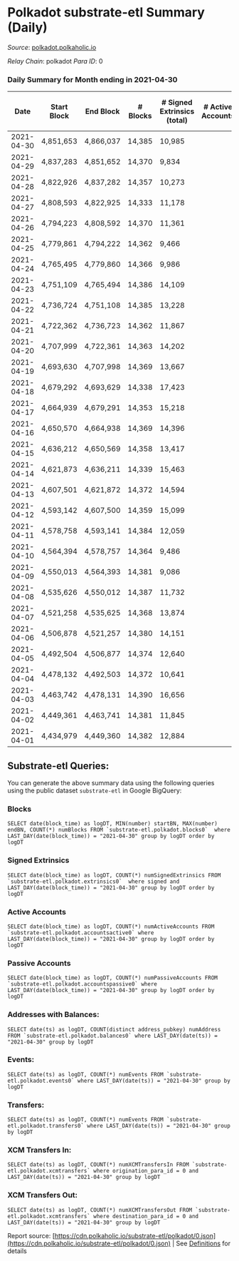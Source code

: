 # Polkadot substrate-etl Summary (Daily)

_Source_: [polkadot.polkaholic.io](https://polkadot.polkaholic.io)

*Relay Chain*: polkadot
*Para ID*: 0



### Daily Summary for Month ending in 2021-04-30


| Date | Start Block | End Block | # Blocks | # Signed Extrinsics (total) | # Active Accounts | # Passive | # New | # Addresses with Balances | # Events | # Transfers | # XCM Transfers In | # XCM Transfers Out | Issues | 
| ---- | ----------- | --------- | -------- | --------------------------- | ----------------- | --------- | ----- | ------------------------- | -------- | ----------- | ------------------ | ------------------- | ------ |
| 2021-04-30 | 4,851,653 | 4,866,037 | 14,385 | 10,985 |  |  |  | 292,440 | 73,053 | 10,594 ($275,423,920.76) |   |   |  |
| 2021-04-29 | 4,837,283 | 4,851,652 | 14,370 | 9,834 |  |  |  |  | 66,398 | 8,955 ($355,039,505.14) |   |   |  |
| 2021-04-28 | 4,822,926 | 4,837,282 | 14,357 | 10,273 |  |  |  |  | 68,799 | 9,679 ($212,510,833.74) |   |   |  |
| 2021-04-27 | 4,808,593 | 4,822,925 | 14,333 | 11,178 |  |  |  |  | 72,379 | 10,664 ($186,685,412.42) |   |   |  |
| 2021-04-26 | 4,794,223 | 4,808,592 | 14,370 | 11,361 |  |  |  |  | 76,410 | 11,169 ($352,754,717.92) |   |   |  |
| 2021-04-25 | 4,779,861 | 4,794,222 | 14,362 | 9,466 |  |  |  |  | 66,367 | 9,265 ($209,995,931.51) |   |   |  |
| 2021-04-24 | 4,765,495 | 4,779,860 | 14,366 | 9,986 |  |  |  |  | 68,679 | 10,007 ($180,999,104.74) |   |   |  |
| 2021-04-23 | 4,751,109 | 4,765,494 | 14,386 | 14,109 |  |  |  |  | 89,256 | 14,974 ($377,188,837.18) |   |   |  |
| 2021-04-22 | 4,736,724 | 4,751,108 | 14,385 | 13,228 |  |  |  |  | 82,524 | 13,430 ($283,621,377.74) |   |   |  |
| 2021-04-21 | 4,722,362 | 4,736,723 | 14,362 | 11,867 |  |  |  |  | 78,561 | 12,071 ($316,625,704.12) |   |   |  |
| 2021-04-20 | 4,707,999 | 4,722,361 | 14,363 | 14,202 |  |  |  |  | 89,243 | 15,047 ($501,735,646.08) |   |   |  |
| 2021-04-19 | 4,693,630 | 4,707,998 | 14,369 | 13,667 |  |  |  |  | 88,895 | 14,745 ($921,501,181.93) |   |   |  |
| 2021-04-18 | 4,679,292 | 4,693,629 | 14,338 | 17,423 |  |  |  |  | 103,561 | 19,383 ($670,254,936.86) |   |   |  |
| 2021-04-17 | 4,664,939 | 4,679,291 | 14,353 | 15,218 |  |  |  |  | 92,449 | 15,491 ($421,505,914.77) |   |   |  |
| 2021-04-16 | 4,650,570 | 4,664,938 | 14,369 | 14,396 |  |  |  |  | 88,445 | 14,535 ($384,846,011.72) |   |   |  |
| 2021-04-15 | 4,636,212 | 4,650,569 | 14,358 | 13,417 |  |  |  |  | 83,440 | 13,680 ($422,377,028.84) |   |   |  |
| 2021-04-14 | 4,621,873 | 4,636,211 | 14,339 | 15,463 |  |  |  |  | 92,780 | 15,748 ($695,049,918.27) |   |   |  |
| 2021-04-13 | 4,607,501 | 4,621,872 | 14,372 | 14,594 |  |  |  |  | 90,066 | 14,325 ($473,926,933.35) |   |   |  |
| 2021-04-12 | 4,593,142 | 4,607,500 | 14,359 | 15,099 |  |  |  |  | 91,744 | 14,540 ($352,241,328.60) |   |   |  |
| 2021-04-11 | 4,578,758 | 4,593,141 | 14,384 | 12,059 |  |  |  |  | 78,638 | 11,423 ($382,734,414.76) |   |   |  |
| 2021-04-10 | 4,564,394 | 4,578,757 | 14,364 | 9,486 |  |  |  |  | 65,839 | 8,936 ($177,011,384.41) |   |   |  |
| 2021-04-09 | 4,550,013 | 4,564,393 | 14,381 | 9,086 |  |  |  |  | 61,913 | 8,053 ($134,684,935.63) |   |   |  |
| 2021-04-08 | 4,535,626 | 4,550,012 | 14,387 | 11,732 |  |  |  |  | 76,990 | 10,992 ($291,617,361.74) |   |   |  |
| 2021-04-07 | 4,521,258 | 4,535,625 | 14,368 | 13,874 |  |  |  |  | 86,129 | 13,678 ($455,685,908.09) |   |   |  |
| 2021-04-06 | 4,506,878 | 4,521,257 | 14,380 | 14,151 |  |  |  |  | 87,274 | 13,686 ($463,576,695.38) |   |   |  |
| 2021-04-05 | 4,492,504 | 4,506,877 | 14,374 | 12,640 |  |  |  |  | 81,355 | 12,417 ($265,572,182.14) |   |   |  |
| 2021-04-04 | 4,478,132 | 4,492,503 | 14,372 | 10,641 |  |  |  |  | 70,228 | 9,829 ($211,524,991.45) |   |   |  |
| 2021-04-03 | 4,463,742 | 4,478,131 | 14,390 | 16,656 |  |  |  |  | 96,284 | 16,399 ($561,007,816.66) |   |   |  |
| 2021-04-02 | 4,449,361 | 4,463,741 | 14,381 | 11,845 |  |  |  |  | 75,518 | 11,179 ($291,206,606.52) |   |   |  |
| 2021-04-01 | 4,434,979 | 4,449,360 | 14,382 | 12,884 |  |  |  |  | 80,303 | 12,758 ($611,330,534.74) |   |   |  |

## Substrate-etl Queries:
You can generate the above summary data using the following queries using the public dataset `substrate-etl` in Google BigQuery:


### Blocks
```
SELECT date(block_time) as logDT, MIN(number) startBN, MAX(number) endBN, COUNT(*) numBlocks FROM `substrate-etl.polkadot.blocks0`  where LAST_DAY(date(block_time)) = "2021-04-30" group by logDT order by logDT
```


### Signed Extrinsics
```
SELECT date(block_time) as logDT, COUNT(*) numSignedExtrinsics FROM `substrate-etl.polkadot.extrinsics0`  where signed and LAST_DAY(date(block_time)) = "2021-04-30" group by logDT order by logDT
```


### Active Accounts
```
SELECT date(block_time) as logDT, COUNT(*) numActiveAccounts FROM `substrate-etl.polkadot.accountsactive0` where LAST_DAY(date(block_time)) = "2021-04-30" group by logDT order by logDT
```


### Passive Accounts
```
SELECT date(block_time) as logDT, COUNT(*) numPassiveAccounts FROM `substrate-etl.polkadot.accountspassive0` where LAST_DAY(date(block_time)) = "2021-04-30" group by logDT order by logDT
```


### Addresses with Balances:
```
SELECT date(ts) as logDT, COUNT(distinct address_pubkey) numAddress FROM `substrate-etl.polkadot.balances0` where LAST_DAY(date(ts)) = "2021-04-30" group by logDT
```


### Events:
```
SELECT date(ts) as logDT, COUNT(*) numEvents FROM `substrate-etl.polkadot.events0` where LAST_DAY(date(ts)) = "2021-04-30" group by logDT
```


### Transfers:
```
SELECT date(ts) as logDT, COUNT(*) numEvents FROM `substrate-etl.polkadot.transfers0` where LAST_DAY(date(ts)) = "2021-04-30" group by logDT
```


### XCM Transfers In:
```
SELECT date(ts) as logDT, COUNT(*) numXCMTransfersIn FROM `substrate-etl.polkadot.xcmtransfers` where origination_para_id = 0 and LAST_DAY(date(ts)) = "2021-04-30" group by logDT
```


### XCM Transfers Out:
```
SELECT date(ts) as logDT, COUNT(*) numXCMTransfersOut FROM `substrate-etl.polkadot.xcmtransfers` where destination_para_id = 0 and LAST_DAY(date(ts)) = "2021-04-30" group by logDT
```



Report source: [https://cdn.polkaholic.io/substrate-etl/polkadot/0.json](https://cdn.polkaholic.io/substrate-etl/polkadot/0.json) | See [Definitions](/DEFINITIONS.md) for details
